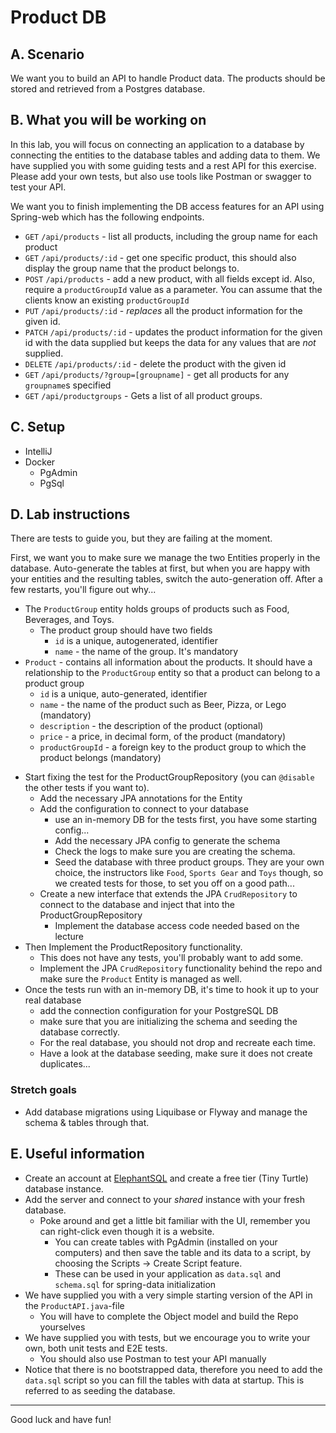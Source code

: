 # Product DB

## A. Scenario

We want you to build an API to handle Product data. The products should be stored and retrieved from a Postgres database.


## B. What you will be working on

In this lab, you will focus on connecting an application to a database by connecting the entities to the database tables and adding data to them.
We have supplied you with some guiding tests and a rest API for this exercise. Please add your own tests, but also use tools like Postman or swagger to test your API.

We want you to finish implementing the DB access features for an API using Spring-web which has the following endpoints.

* `GET` `/api/products` - list all products, including the group name for each product
* `GET` `/api/products/:id`  - get one specific product, this should also display the group name that the product belongs to.
* `POST` `/api/products` - add a new product, with all fields except id. Also, require a `productGroupId` value as a parameter. You can assume that the clients know an existing `productGroupId`
* `PUT` `/api/products/:id` - _replaces_ all the product information for the given id.
* `PATCH` `/api/products/:id` - updates the product information for the given id with the data supplied but keeps the data for any values that are _not_ supplied.
* `DELETE` `/api/products/:id` - delete the product with the given id
* `GET` `/api/products/?group=[groupname]`  - get all products for any `groupname`s specified
* `GET` `/api/productgroups` - Gets a list of all product groups.


## C. Setup

- IntelliJ
- Docker
  - PgAdmin
  - PgSql

## D. Lab instructions

There are tests to guide you, but they are failing at the moment.

First, we want you to make sure we manage the two Entities properly in the database.
Auto-generate the tables at first, but when you are happy with your entities and the resulting tables, switch the auto-generation off. After a few restarts, you'll figure out why...


* The `ProductGroup` entity holds groups of products such as Food, Beverages, and Toys.
  * The product group should have two fields
    * `id` is a unique, autogenerated, identifier
    * `name` - the name of the group. It's mandatory
* `Product` - contains all information about the products. It should have a relationship to the `ProductGroup` entity so that a product can belong to a product group
  * `id` is a unique, auto-generated, identifier
  * `name` - the name of the product such as Beer, Pizza, or Lego (mandatory)
  * `description` - the description of the product (optional)
  * `price` - a price, in decimal form, of the product (mandatory)
  * `productGroupId` - a foreign key to the product group to which the product belongs (mandatory)

- Start fixing the test for the ProductGroupRepository (you can `@disable` the other tests if you want to).
  - Add the necessary JPA annotations for the Entity
  - Add the configuration to connect to your database
    - use an in-memory DB for the tests first, you have some starting config...
    - Add the necessary JPA config to generate the schema
    - Check the logs to make sure you are creating the schema.
    - Seed the database with three product groups. They are your own choice, the instructors like `Food`, `Sports Gear` and `Toys` though, so we created tests for those, to set you off on a good path...
  - Create a new interface that extends the JPA `CrudRepository` to connect to the database and inject that into the ProductGroupRepository
    - Implement the database access code needed based on the lecture
- Then Implement the ProductRepository functionality. 
  - This does not have any tests, you'll probably want to add some.
  - Implement the JPA `CrudRepository` functionality behind the repo and make sure the `Product` Entity is managed as well.
- Once the tests run with an in-memory DB, it's time to hook it up to your real database
    - add the connection configuration for your PostgreSQL DB
    - make sure that you are initializing the schema and seeding the database correctly. 
    - For the real database, you should not drop and recreate each time. 
    - Have a look at the database seeding, make sure it does not create duplicates...


### Stretch goals

-  Add database migrations using Liquibase or Flyway and manage the schema & tables through that.

## E. Useful information

* Create an account at [ElephantSQL](https://www.elephantsql.com/) and create a free tier (Tiny Turtle) database instance.
* Add the server and connect to your *shared* instance with your fresh database.
  * Poke around and get a little bit familiar with the UI, remember you can right-click even though it is a website.
    * You can create tables with PgAdmin (installed on your computers) and then save the table and its data to a script, by choosing the Scripts -> Create Script feature.
    * These can be used in your application as `data.sql` and `schema.sql` for spring-data initialization
* We have supplied you with a very simple starting version of the API in the `ProductAPI.java`-file
    * You will have to complete the Object model and build the Repo yourselves
* We have supplied you with tests, but we encourage you to write your own, both unit tests and E2E tests.
    * You should also use Postman to test your API manually
* Notice that there is no bootstrapped data, therefore you need to add the `data.sql` script so you can fill the tables with data at startup. This is referred to as seeding the database.

---

Good luck and have fun!
